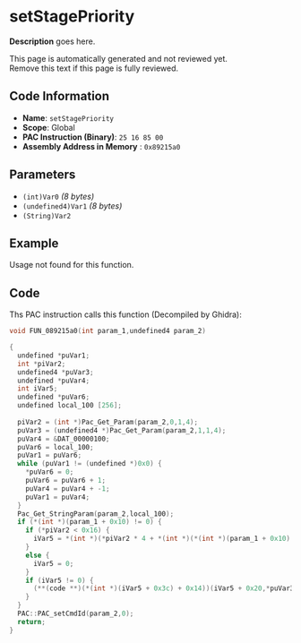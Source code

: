 # setStagePriority

**Description** goes here.

This page is automatically generated and not reviewed yet.<br>Remove this text if this page is fully reviewed.

## Code Information

- **Name**: `setStagePriority`
- **Scope**: Global
- **PAC Instruction (Binary)**: `25 16 85 00`
- **Assembly Address in Memory** : `0x89215a0`

## Parameters

- `(int)Var0` *(8 bytes)*
- `(undefined4)Var1` *(8 bytes)*
- `(String)Var2`

## Example

Usage not found for this function.

## Code

Ths PAC instruction calls this function (Decompiled by Ghidra):

```c
void FUN_089215a0(int param_1,undefined4 param_2)

{
  undefined *puVar1;
  int *piVar2;
  undefined4 *puVar3;
  undefined *puVar4;
  int iVar5;
  undefined *puVar6;
  undefined local_100 [256];
  
  piVar2 = (int *)Pac_Get_Param(param_2,0,1,4);
  puVar3 = (undefined4 *)Pac_Get_Param(param_2,1,1,4);
  puVar4 = &DAT_00000100;
  puVar6 = local_100;
  puVar1 = puVar6;
  while (puVar1 != (undefined *)0x0) {
    *puVar6 = 0;
    puVar6 = puVar6 + 1;
    puVar4 = puVar4 + -1;
    puVar1 = puVar4;
  }
  Pac_Get_StringParam(param_2,local_100);
  if (*(int *)(param_1 + 0x10) != 0) {
    if (*piVar2 < 0x16) {
      iVar5 = *(int *)(*piVar2 * 4 + *(int *)(*(int *)(param_1 + 0x10) + 0x118) + 0x5640);
    }
    else {
      iVar5 = 0;
    }
    if (iVar5 != 0) {
      (**(code **)(*(int *)(iVar5 + 0x3c) + 0x14))(iVar5 + 0x20,*puVar3);
    }
  }
  PAC::PAC_setCmdId(param_2,0);
  return;
}
```

